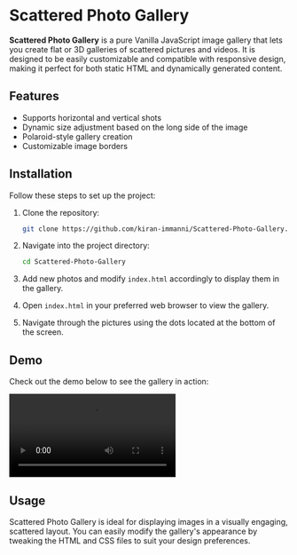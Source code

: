 # Scattered Photo Gallery

**Scattered Photo Gallery** is a pure Vanilla JavaScript image gallery that lets you create flat or 3D galleries of scattered pictures and videos. It is designed to be easily customizable and compatible with responsive design, making it perfect for both static HTML and dynamically generated content.

## Features

- Supports horizontal and vertical shots
- Dynamic size adjustment based on the long side of the image
- Polaroid-style gallery creation
- Customizable image borders

## Installation

Follow these steps to set up the project:

1. Clone the repository:
   ```bash
   git clone https://github.com/kiran-immanni/Scattered-Photo-Gallery.git
   ```

2. Navigate into the project directory:
   ```bash
   cd Scattered-Photo-Gallery
   ```

3. Add new photos and modify `index.html` accordingly to display them in the gallery.

4. Open `index.html` in your preferred web browser to view the gallery.

5. Navigate through the pictures using the dots located at the bottom of the screen.

## Demo

Check out the demo below to see the gallery in action:

![Demo](https://github.com/kiran-immanni/Scattered-Photo-Gallery/blob/master/Output/Scattered-Photo-Gallery.mp4)

## Usage

Scattered Photo Gallery is ideal for displaying images in a visually engaging, scattered layout. You can easily modify the gallery's appearance by tweaking the HTML and CSS files to suit your design preferences.
